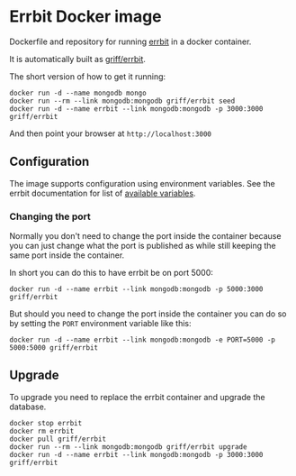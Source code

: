 # Errbit Docker image

Dockerfile and repository for running [errbit] in a docker container.

It is automatically built as [griff/errbit].

The short version of how to get it running:
```
docker run -d --name mongodb mongo
docker run --rm --link mongodb:mongodb griff/errbit seed
docker run -d --name errbit --link mongodb:mongodb -p 3000:3000 griff/errbit
```

And then point your browser at ```http://localhost:3000```


## Configuration

The image supports configuration using environment variables.
See the errbit documentation for list of [available variables].

### Changing the port

Normally you don't need to change the port inside the container because you
can just change what the port is published as while still keeping the same
port inside the container.

In short you can do this to have errbit be on port 5000:

```
docker run -d --name errbit --link mongodb:mongodb -p 5000:3000 griff/errbit
```

But should you need to change the port inside the container you can do so by
setting the ```PORT``` environment variable like this:

```
docker run -d --name errbit --link mongodb:mongodb -e PORT=5000 -p 5000:5000 griff/errbit
```

## Upgrade

To upgrade you need to replace the errbit container and upgrade the database.
```
docker stop errbit
docker rm errbit
docker pull griff/errbit
docker run --rm --link mongodb:mongodb griff/errbit upgrade
docker run -d --name errbit --link mongodb:mongodb -p 3000:3000 griff/errbit
```

[errbit]: https://github.com/errbit/errbit
[griff/errbit]: https://hub.docker.com/r/griff/errbit/
[available variables]: https://github.com/errbit/errbit/blob/master/docs/configuration.md

